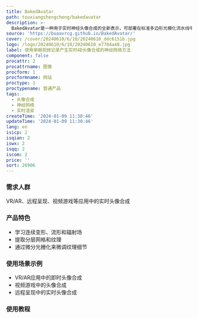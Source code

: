 ```yaml
---
title: BakedAvatar
path: touxiangshengcheng/bakedavatar
description: >-
  BakedAvatar是一种用于实时神经头像合成的全新表示，可部署在标准多边形光栅化流水线中。该方法从学习到的头部等值面提取可变形的多层网格，并计算可烘焙到静态纹理中的表情、姿势和视角相关外观，从而为实时4D头像合成提供支持。我们提出了一个三阶段的神经头像合成流水线，包括学习连续变形、流形和辐射场，提取分层网格和纹理，以及通过微分光栅化来微调纹理细节。实验结果表明，我们的表示产生了与其他最先进方法相当的综合结果，并显著减少了所需的推理时间。我们进一步展示了从单眼视频中产生的各种头像合成结果，包括视图合成、面部重现、表情编辑和姿势编辑，所有这些都以交互式帧率进行。
source: 'https://buaavrcg.github.io/BakedAvatar/'
cover: /cover/20240610/6/10/20240610_ddc6151b.jpg
logo: /logo/20240610/6/10/20240610_e7704a48.jpg
label: 使用单眼视频记录产生实时4D头像合成的神经网络方法
component: false
procattr: 2
procattrname: 图像
procform: 1
procformname: 网站
proctype: 1
proctypename: 普通产品
tags:
  - 头像合成
  - 神经网络
  - 实时渲染
createTime: '2024-01-09 11:30:46'
updateTime: '2024-01-09 11:30:46'
lang: en
isicp: 2
isqian: 2
iswx: 2
isqq: 2
iscom: 2
price: ''
sort: 26906
---
```




### 需求人群
VR/AR、远程呈现、视频游戏等应用中的实时头像合成

### 产品特色
* 学习连续变形、流形和辐射场
* 提取分层网格和纹理
* 通过微分光栅化来微调纹理细节

### 使用场景示例
* VR/AR应用中的即时头像合成
* 视频游戏中的头像合成
* 远程呈现中的实时头像合成

### 使用教程


  
